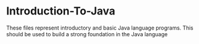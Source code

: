 # Introduction-To-Java
These files represent introductory and basic Java language programs. This should be used to build a strong foundation in the Java language 
